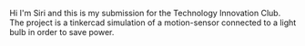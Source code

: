 Hi I'm Siri and this is my submission for the Technology Innovation Club. The project is a tinkercad simulation of a motion-sensor connected to a light bulb in order to save power. 
